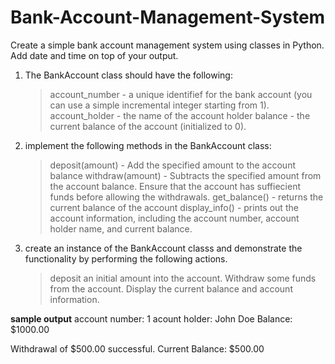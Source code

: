 # Bank-Account-Management-System
Create a simple bank account management system using classes in Python. Add date and time on top of your output. 

1. The BankAccount class should have the following:
   > account_number - a unique identifief for the bank account (you can use a simple incremental integer starting from 1).
   > account_holder - the name of the account holder
   > balance - the current balance of the account (initialized to 0).

2. implement the following methods in the BankAccount class:
   > deposit(amount) - Add the specified amount to the account balance
   > withdraw(amount) - Subtracts the specified amount from the account balance. Ensure that the account has suffiecient funds before allowing the withdrawals.
   > get_balance() - returns the current balance of the account
   > display_info() - prints out the account information, including the account number, account holder name, and current balance.

3. create an instance of the BankAccount classs and demonstrate the functionality by performing the following actions.
   > deposit an initial amount into the account.
   > Withdraw some funds from the account.
   > Display the current balance and account information.

**sample output**
account number: 1
acount holder: John Doe
Balance: $1000.00

Withdrawal of $500.00 successful.
Current Balance: $500.00
